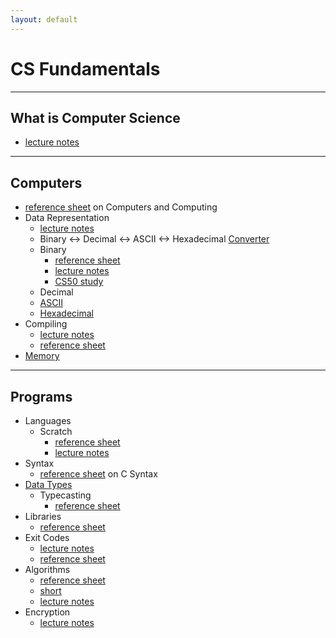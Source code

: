 ```yaml
---
layout: default
---
```


# CS Fundamentals

---

## What is Computer Science
* [lecture notes](https://cs50.harvard.edu/2018/fall/weeks/0/notes/#what-is-computer-science)

---

## Computers
* [reference sheet](https://www.dropbox.com/sh/5y662ey1hc4sde4/AACjgHN3NtSKk4ShsRDFd_Sja?dl=0&preview=Computers+and+Computing.pdf) on Computers and Computing
* Data Representation
    * [lecture notes](https://cs50.harvard.edu/2018/fall/weeks/0/notes/#representing-data)
    * Binary <-> Decimal <-> ASCII <-> Hexadecimal [Converter](https://www.rapidtables.com/convert/number/ascii-hex-bin-dec-converter.html)
    * Binary
        * [reference sheet](https://www.dropbox.com/sh/5y662ey1hc4sde4/AACjgHN3NtSKk4ShsRDFd_Sja?dl=0&preview=Binary.pdf)
        * [lecture notes](https://cs50.harvard.edu/2018/fall/weeks/0/notes/#binary)
        * [CS50 study](https://study.cs50.net/binary)
    * Decimal
    * [ASCII]((https://veronicanutting.github.io/section/section#section-2-monday-september-24))
    * [Hexadecimal](https://veronicanutting.github.io/section/section#section-2-monday-october-1)
* Compiling
    * [lecture notes](https://cs50.harvard.edu/2018/fall/weeks/2/notes/#compiling)
    * [reference sheet](https://www.dropbox.com/sh/5y662ey1hc4sde4/AACjgHN3NtSKk4ShsRDFd_Sja?dl=0&preview=Compiling.pdf)
* [Memory](https://veronicanutting.github.io/section/section/#section-2-monday-october-1)

---

## Programs
* Languages
    * Scratch
        * [reference sheet](https://www.dropbox.com/sh/5y662ey1hc4sde4/AACjgHN3NtSKk4ShsRDFd_Sja?dl=0&preview=Scratch.pdf)
        * [lecture notes](https://cs50.harvard.edu/2018/fall/weeks/0/notes/#scratch)
* Syntax
    * [reference sheet](https://www.dropbox.com/sh/5y662ey1hc4sde4/AACjgHN3NtSKk4ShsRDFd_Sja?dl=0&preview=Syntax.pdf) on C Syntax
* [Data Types](https://veronicanutting.github.io/section/section/#section-2-monday-september-17)
    * Typecasting
        * [reference sheet](https://www.dropbox.com/sh/5y662ey1hc4sde4/AACjgHN3NtSKk4ShsRDFd_Sja?dl=0&preview=Typecasting.pdf)
* Libraries
    * [reference sheet](https://www.dropbox.com/sh/5y662ey1hc4sde4/AACjgHN3NtSKk4ShsRDFd_Sja?dl=0&preview=Libraries.pdf)
* Exit Codes
    * [lecture notes](https://cs50.harvard.edu/2018/fall/weeks/2/notes/#exit-codes)
    * [reference sheet](https://www.dropbox.com/sh/5y662ey1hc4sde4/AACjgHN3NtSKk4ShsRDFd_Sja?dl=0&preview=Exit+Codes.pdf)
* Algorithms
    * [reference sheet](https://www.dropbox.com/sh/5y662ey1hc4sde4/AACjgHN3NtSKk4ShsRDFd_Sja?dl=0&preview=Algorithms.pdf)
    * [short](https://www.youtube.com/watch?v=ktWL3nN38ZA&index=4&t=0s&list=PLhQjrBD2T381k8ul4WQ8SQ165XqY149WW)
    * [lecture notes](https://cs50.harvard.edu/2018/fall/weeks/0/notes/#algorithms)
* Encryption
    * [lecture notes](https://cs50.harvard.edu/2018/fall/weeks/2/notes/#encryption)
